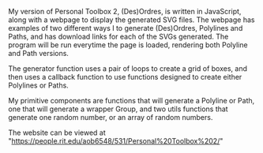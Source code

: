 My version of Personal Toolbox 2, (Des)Ordres, is written in JavaScript, along with a webpage to display the generated SVG files. 
The webpage has examples of two different ways I to generate (Des)Ordres, Polylines and Paths, and has download links for each of the SVGs generated. The program will be run everytime the page is loaded, rendering both Polyline and Path versions.

The generator function uses a pair of loops to create a grid of boxes, and then uses a callback function to use functions designed to create either Polylines or Paths.

My primitive components are functions that will generate a Polyline or Path, one that will generate a wrapper Group, and two utils functions that generate one random number, or an array of random numbers.

The website can be viewed at "https://people.rit.edu/aob6548/531/Personal%20Toolbox%202/"
